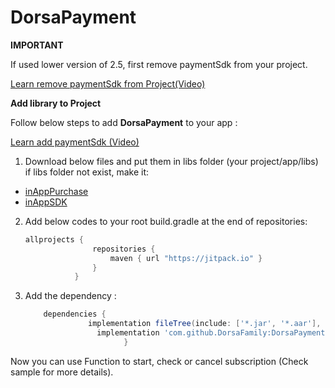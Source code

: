 
# DorsaPayment

**IMPORTANT**

If used lower version of 2.5, first remove paymentSdk from your project.

[Learn remove paymentSdk from Project(Video)](www.google.com)

**Add library to Project**

Follow below steps to add **DorsaPayment** to your app :

[Learn add paymentSdk (Video)](www.google.com)

  1. Download below files and put them in libs folder (your project/app/libs) if libs folder not exist, make it:
   - [inAppPurchase](https://github.com/DorsaFamily/DorsaPayment/raw/master/Payment/libs/inAppPurchase.aar)
   - [inAppSDK](https://github.com/DorsaFamily/DorsaPayment/raw/master/Payment/libs/inAppSDK.aar)

  2. Add below codes to your root build.gradle at the end of repositories:
     ```gradle
     allprojects {
                    repositories {
                        maven { url "https://jitpack.io" }
                    }
                }
     ```
  3. Add the dependency :
      ```gradle
          dependencies {
			        implementation fileTree(include: ['*.jar', '*.aar'], dir: 'libs')
                      implementation 'com.github.DorsaFamily:DorsaPayment:v3.0'
                            }
      ```

Now you can use Function to start, check or cancel subscription (Check sample for more details).                     
